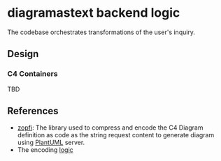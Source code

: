 # diagramastext backend logic

The codebase orchestrates transformations of the user's inquiry.

## Design

### C4 Containers

TBD

## References

- [zopfi](https://github.com/google/zopfli): The library used to compress and encode the C4 Diagram definition as code
  as the string request content to generate diagram using [PlantUML](www.plantuml.com/plantuml/uml) server.
- The encoding [logic](web/plantuml-mimic/src/converter.js)
